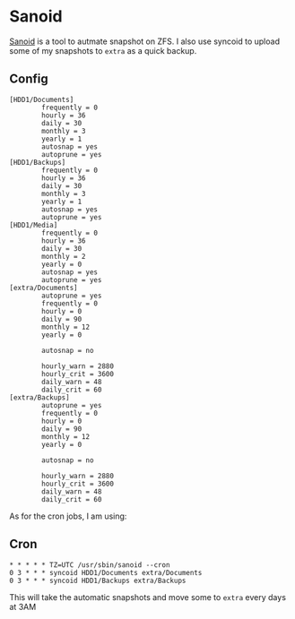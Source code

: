 # Sanoid
[Sanoid](https://github.com/jimsalterjrs/sanoid/) is a tool to autmate snapshot on ZFS. I also use syncoid to upload some of my snapshots to `extra` as a quick backup.
## Config

```
[HDD1/Documents]
        frequently = 0
        hourly = 36
        daily = 30
        monthly = 3
        yearly = 1
        autosnap = yes
        autoprune = yes
[HDD1/Backups]
        frequently = 0
        hourly = 36
        daily = 30
        monthly = 3
        yearly = 1
        autosnap = yes
        autoprune = yes
[HDD1/Media]
        frequently = 0
        hourly = 36
        daily = 30
        monthly = 2
        yearly = 0
        autosnap = yes
        autoprune = yes
[extra/Documents]
        autoprune = yes
        frequently = 0
        hourly = 0
        daily = 90
        monthly = 12
        yearly = 0

        autosnap = no

        hourly_warn = 2880
        hourly_crit = 3600
        daily_warn = 48
        daily_crit = 60
[extra/Backups]
        autoprune = yes
        frequently = 0
        hourly = 0
        daily = 90
        monthly = 12
        yearly = 0

        autosnap = no

        hourly_warn = 2880
        hourly_crit = 3600
        daily_warn = 48
        daily_crit = 60
```

As for the cron jobs, I am using:

## Cron

```
* * * * * TZ=UTC /usr/sbin/sanoid --cron
0 3 * * * syncoid HDD1/Documents extra/Documents
0 3 * * * syncoid HDD1/Backups extra/Backups
```
This will take the automatic snapshots and move some to `extra` every days at 3AM
